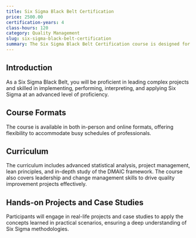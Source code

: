 ```yaml
---
title: Six Sigma Black Belt Certification
price: 2500.00
certification-years: 4
class-hours: 120
category: Quality Management
slug: six-sigma-black-belt-certification
summary: The Six Sigma Black Belt Certification course is designed for professionals seeking advanced expertise in implementing Six Sigma methodologies. This comprehensive course covers in-depth concepts of Six Sigma, including DMAIC (Define, Measure, Analyze, Improve, Control) framework, project management, and statistical analysis. It equips candidates with the skills needed to lead significant quality improvement initiatives and projects.
---
```


## Introduction

As a Six Sigma Black Belt, you will be proficient in leading complex projects and skilled in implementing, performing, interpreting, and applying Six Sigma at an advanced level of proficiency.

## Course Formats

The course is available in both in-person and online formats, offering flexibility to accommodate busy schedules of professionals.

## Curriculum

The curriculum includes advanced statistical analysis, project management, lean principles, and in-depth study of the DMAIC framework. The course also covers leadership and change management skills to drive quality improvement projects effectively.

## Hands-on Projects and Case Studies

Participants will engage in real-life projects and case studies to apply the concepts learned in practical scenarios, ensuring a deep understanding of Six Sigma methodologies.



